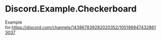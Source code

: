 # Discord.Example.Checkerboard

Example for:https://discord.com/channels/143867839282020352/1051968474328613037
